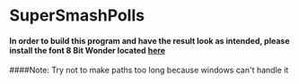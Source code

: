 # SuperSmashPolls

#### In order to build this program and have the result look as intended, please install the font 8 Bit Wonder located [here]( http://www.dafont.com/8bit-wonder.font)


####Note:
  Try not to make paths too long because windows can't handle it 
